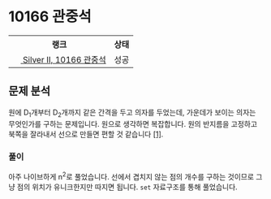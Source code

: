 # 10166 관중석



<table>
  <tr>
    <th>랭크</th>
    <th>상태</th>
  </tr>
  <tr>
    <td>
      <a href="http://noj.am/10166">
        <img src="https://static.solved.ac/tier_small/9.svg" height="16px"/>
        Silver II, 10166 관중석
      </a>
    </td>
    <td>
      성공
    </td>
  </tr>
</table>



## 문제 분석

원에 D<sub>1</sub>개부터 D<sub>2</sub>개까지 같은 간격을 두고 의자를 두었는데, 가운데가 보이는 의자는 무엇인가를 구하는 문제입니다.
원으로 생각하면 복잡합니다. 원의 반지름을 고정하고 북쪽을 잘라내서 선으로 만들면 편할 것 같습니다 [\[1\]][1].

### 풀이

아주 나이브하게 n<sup>2</sup>로 풀었습니다. 선에서 겹치지 않는 점의 개수를 구하는 것이므로 그냥 점의 위치가 유니크한지만 따지면 됩니다. `set` 자료구조를 통해 풀었습니다.

[1]: https://daily-boj.github.io/RanolP/10166/playground.html